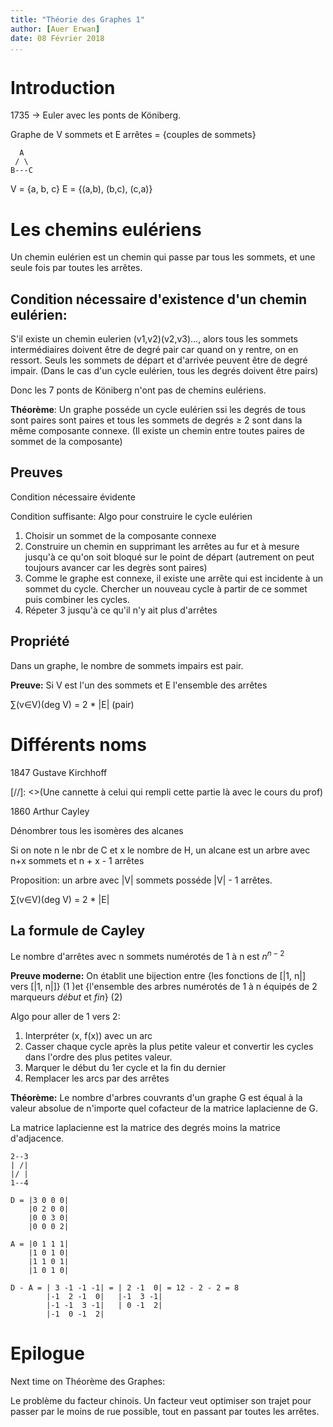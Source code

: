 ```yaml
---
title: "Théorie des Graphes 1"
author: [Auer Erwan]
date: 08 Février 2018
...
```


# Introduction

1735 $\rightarrow$ Euler avec les ponts de Köniberg.

Graphe de V sommets et E arrêtes = {couples de sommets}

```
  A
 / \
B---C
```

V = {a, b, c}
E = {(a,b), (b,c), (c,a)}

# Les chemins eulériens

Un chemin eulérien est un chemin qui passe par tous les sommets, et une seule
fois par toutes les arrêtes.

## Condition nécessaire d'existence d'un chemin eulérien:

S'il existe un chemin eulerien (v1,v2)(v2,v3)..., alors tous les sommets intermédiaires
doivent être de degré pair car quand on y rentre, on en ressort. Seuls les sommets
de départ et d'arrivée peuvent être de degré impair. (Dans le cas d'un cycle
eulérien, tous les degrés doivent être pairs)

Donc les 7 ponts de Köniberg n'ont pas de chemins eulériens.

**Théorème**: Un graphe posséde un cycle eulérien ssi les degrés de tous sont paires
sont paires et tous les sommets de degrés $\geq$ 2 sont dans la même composante
connexe. (Il existe un chemin entre toutes paires de sommet de la composante)

## Preuves

Condition nécessaire évidente

Condition suffisante: Algo pour construire le cycle eulérien

1. Choisir un sommet de la composante connexe
2. Construire un chemin en supprimant les arrêtes au fur et à mesure jusqu'à
ce qu'on soit bloqué sur le point de départ (autrement on peut toujours avancer
car les degrès sont paires)
3. Comme le graphe est connexe, il existe une arrête qui est incidente à un sommet
du cycle. Chercher un nouveau cycle à partir de ce sommet puis combiner les cycles.
4. Répeter 3 jusqu'à ce qu'il n'y ait plus d'arrêtes

## Propriété

Dans un graphe, le nombre de sommets impairs est pair.

**Preuve:** Si V est l'un des sommets et E l'ensemble des arrêtes

$\sum$(v$\in$V)(deg V) = 2 * |E| (pair)

# Différents noms

1847 Gustave Kirchhoff

[//]: <>(Une cannette à celui qui rempli cette partie là avec le cours du prof)

1860 Arthur Cayley

Dénombrer tous les isomères des alcanes

Si on note n le nbr de C et x le nombre de H, un alcane est un arbre avec n+x
sommets et n + x - 1 arrêtes

Proposition: un arbre avec |V| sommets posséde |V| - 1 arrêtes.

$\sum$(v$\in$V)(deg V) = 2 * |E|

## La formule de Cayley

Le nombre d'arrêtes avec n sommets numérotés de 1 à n est $n^{n-2}$

**Preuve moderne:** On établit une bijection entre {les fonctions de [|1, n|] vers
[|1, n|]} (1 )et {l'ensemble des arbres numérotés de 1 à n équipés de 2 marqueurs
*début* et _fin_} (2)

Algo pour aller de 1 vers 2:

1. Interpréter (x, f(x)) avec un arc
2. Casser chaque cycle après la plus petite valeur et convertir les cycles dans
l'ordre des plus petites valeur.
3. Marquer le début du 1er cycle et la fin du dernier
4. Remplacer les arcs par des arrêtes

**Théorème:** Le nombre d'arbres couvrants d'un graphe G est équal à la valeur
absolue de n'importe quel cofacteur de la matrice laplacienne de G.

La matrice laplacienne est la matrice des degrés moins la matrice d'adjacence.

```
2--3
| /|
|/ |
1--4

D = |3 0 0 0|
    |0 2 0 0|
    |0 0 3 0|
    |0 0 0 2|

A = |0 1 1 1|
    |1 0 1 0|
    |1 1 0 1|
    |1 0 1 0|

D - A = | 3 -1 -1 -1| = | 2 -1  0| = 12 - 2 - 2 = 8
        |-1  2 -1  0|   |-1  3 -1|
        |-1 -1  3 -1|   | 0 -1  2|
        |-1  0 -1  2|
```

# Epilogue

Next time on Théorème des Graphes:

Le problème du facteur chinois. Un facteur veut optimiser son trajet pour passer
par le moins de rue possible, tout en passant par toutes les arrêtes.
